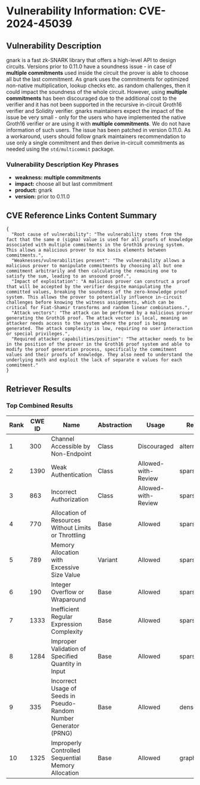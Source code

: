 # Vulnerability Information: CVE-2024-45039

## Vulnerability Description
gnark is a fast zk-SNARK library that offers a high-level API to design circuits. Versions prior to 0.11.0 have a soundness issue - in case of **multiple commitments** used inside the circuit the prover is able to choose all but the last commitment. As gnark uses the commitments for optimized non-native multiplication, lookup checks etc. as random challenges, then it could impact the soundness of the whole circuit. However, using **multiple commitments** has been discouraged due to the additional cost to the verifier and it has not been supported in the recursive in-circuit Groth16 verifier and Solidity verifier. gnarks maintainers expect the impact of the issue be very small - only for the users who have implemented the native Groth16 verifier or are using it with **multiple commitments**. We do not have information of such users. The issue has been patched in version 0.11.0. As a workaround, users should follow gnark maintainers recommendation to use only a single commitment and then derive in-circuit commitments as needed using the `std/multicommit` package.

### Vulnerability Description Key Phrases
- **weakness:** **multiple commitments**
- **impact:** choose all but last commitment
- **product:** gnark
- **version:** prior to 0.11.0

## CVE Reference Links Content Summary
```
{
  "Root cause of vulnerability": "The vulnerability stems from the fact that the same σ (sigma) value is used for all proofs of knowledge associated with multiple commitments in the Groth16 proving system. This allows a malicious prover to mix basis elements between commitments.",
  "Weaknesses/vulnerabilities present": "The vulnerability allows a malicious prover to manipulate commitments by choosing all but one commitment arbitrarily and then calculating the remaining one to satisfy the sum, leading to an unsound proof.",
  "Impact of exploitation": "A malicious prover can construct a proof that will be accepted by the verifier despite manipulating the committed values, breaking the soundness of the zero-knowledge proof system. This allows the prover to potentially influence in-circuit challenges before knowing the witness assignments, which can be critical for Fiat-Shamir transforms and random linear combinations.",
  "Attack vectors": "The attack can be performed by a malicious prover generating the Groth16 proof. The attack vector is local, meaning an attacker needs access to the system where the proof is being generated. The attack complexity is low, requiring no user interaction or special privileges.",
  "Required attacker capabilities/position": "The attacker needs to be in the position of the prover in the Groth16 proof system and able to modify the proof generation process, specifically the commitment values and their proofs of knowledge. They also need to understand the underlying math and exploit the lack of separate σ values for each commitment."
}
```

## Retriever Results

### Top Combined Results

| Rank | CWE ID | Name | Abstraction | Usage  | Retrievers | Individual Scores |
|------|--------|------|-------------|-------|------------|-------------------|
| 1 | 300 | Channel Accessible by Non-Endpoint | Class | Discouraged | alternate_terms | 0.800 |
| 2 | 1390 | Weak Authentication | Class | Allowed-with-Review | sparse | 0.787 |
| 3 | 863 | Incorrect Authorization | Class | Allowed-with-Review | sparse | 0.767 |
| 4 | 770 | Allocation of Resources Without Limits or Throttling | Base | Allowed | sparse | 0.764 |
| 5 | 789 | Memory Allocation with Excessive Size Value | Variant | Allowed | sparse | 0.752 |
| 6 | 190 | Integer Overflow or Wraparound | Base | Allowed | sparse | 0.751 |
| 7 | 1333 | Inefficient Regular Expression Complexity | Base | Allowed | sparse | 0.747 |
| 8 | 1284 | Improper Validation of Specified Quantity in Input | Base | Allowed | sparse | 0.747 |
| 9 | 335 | Incorrect Usage of Seeds in Pseudo-Random Number Generator (PRNG) | Base | Allowed | dense | 0.364 |
| 10 | 1325 | Improperly Controlled Sequential Memory Allocation | Base | Allowed | graph | 0.003 |

